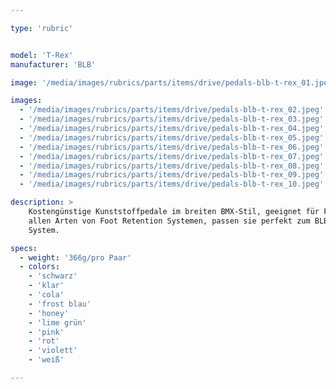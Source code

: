 ```yaml
---

type: 'rubric'


model: 'T-Rex'
manufacturer: 'BLB'

image: '/media/images/rubrics/parts/items/drive/pedals-blb-t-rex_01.jpeg'

images:
  - '/media/images/rubrics/parts/items/drive/pedals-blb-t-rex_02.jpeg'
  - '/media/images/rubrics/parts/items/drive/pedals-blb-t-rex_03.jpeg'
  - '/media/images/rubrics/parts/items/drive/pedals-blb-t-rex_04.jpeg'
  - '/media/images/rubrics/parts/items/drive/pedals-blb-t-rex_05.jpeg'
  - '/media/images/rubrics/parts/items/drive/pedals-blb-t-rex_06.jpeg'
  - '/media/images/rubrics/parts/items/drive/pedals-blb-t-rex_07.jpeg'
  - '/media/images/rubrics/parts/items/drive/pedals-blb-t-rex_08.jpeg'
  - '/media/images/rubrics/parts/items/drive/pedals-blb-t-rex_09.jpeg'
  - '/media/images/rubrics/parts/items/drive/pedals-blb-t-rex_10.jpeg'

description: >
    Kostengünstige Kunststoffpedale im breiten BMX-Stil, geeignet für Freestyle. Kompatibel mit 
    allen Arten von Foot Retention Systemen, passen sie perfekt zum BLB Lockdown Freestyle Strap 
    System.

specs:
  - weight: '366g/pro Paar'
  - colors:
    - 'schwarz'
    - 'klar'
    - 'cola'
    - 'frost blau'
    - 'honey'
    - 'lime grün'
    - 'pink'
    - 'rot'
    - 'violett'
    - 'weiß'

---
```

